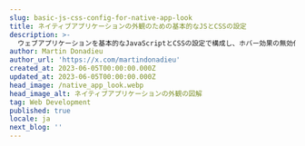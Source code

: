 ```yaml
---
slug: basic-js-css-config-for-native-app-look
title: ネイティブアプリケーションの外観のための基本的なJSとCSSの設定
description: >-
  ウェブアプリケーションを基本的なJavaScriptとCSSの設定で構成し、ホバー効果の無効化を含め、ネイティブアプリケーションのように見せ、振る舞わせる方法を学びましょう。
author: Martin Donadieu
author_url: 'https://x.com/martindonadieu'
created_at: 2023-06-05T00:00:00.000Z
updated_at: 2023-06-05T00:00:00.000Z
head_image: /native_app_look.webp
head_image_alt: ネイティブアプリケーションの外観の図解
tag: Web Development
published: true
locale: ja
next_blog: ''
---
```


